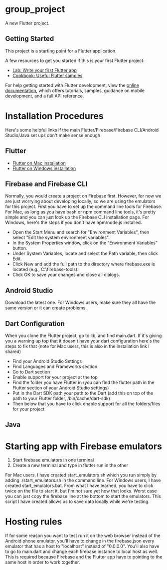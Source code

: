 # group_project

A new Flutter project.

## Getting Started

This project is a starting point for a Flutter application.

A few resources to get you started if this is your first Flutter project:

- [Lab: Write your first Flutter app](https://docs.flutter.dev/get-started/codelab)
- [Cookbook: Useful Flutter samples](https://docs.flutter.dev/cookbook)

For help getting started with Flutter development, view the
[online documentation](https://docs.flutter.dev/), which offers tutorials,
samples, guidance on mobile development, and a full API reference.

# Installation Procedures

Here's some helpful links if the main Flutter/Firebase/Firebase CLI/Android Studio/Java set ups don't make sense enough

## Flutter
- [Flutter on Mac installation](https://dev.to/rubyc/install-flutter-on-macos-apple-silicon-52b8)
- [Flutter on Windows installation](https://medium.com/@blup-tool/step-by-step-guide-to-installing-flutter-and-dart-on-windows-b30a631e7583)

## Firebase and Firebase CLI

Normally, you would create a project on Firebase first. However, for now we are just worrying about developing locally, so we
are using the emulators for this project. First you have to set up the command line tools for Firebase. For Mac, as long as
you have bash or npm command line tools, it's pretty simple and you can just look up the Firebase CLI installation page. For Windows,
here's the steps if you don't have npm/node.js installed.

- Open the Start Menu and search for "Environment Variables", then select "Edit the system environment variables".
- In the System Properties window, click on the "Environment Variables" button.
- Under System Variables, locate and select the Path variable, then click Edit.
- Click New and add the full path to the directory where firebase.exe is located (e.g., C:\firebase-tools\).
- Click OK to save your changes and close all dialogs.

## Android Studio

Download the latest one. For Windows users, make sure they all have the same version or it can create problems.

## Dart Configuration

When you clone the Flutter project, go to lib, and find main.dart. If it's giving you a warning up top that it doesn't have
your dart configuration here's the steps to fix that (note for Mac users, this is also in the installation link I shared)

- Find your Android Studio Settings
- Find Languages and Frameworks section
- Go to Dart section
- Enable support for your project at the top
- Find the folder you have Flutter in (you can find the flutter path in the Flutter section of your Android Studio settings)
- Put in the Dart SDK path your path to the Dart (add this on top of the path to your Flutter folder, /bin/cache/dart-sdk)
- Then below that you have to click enable support for all the folders/files for your project

## Java



# Starting app with Firebase emulators

1. Start firebase emulators in one terminal
2. Create a new terminal and type in flutter run in the other

For Mac users, I have created start_emulators.sh which you run simply by adding ./start_emulators.sh in the command line.
For Windows users, I have created start_emulators.bat. From what I have learned, you have to click twice on the file to start
it, but I'm not sure yet how that looks. Worst case you can just copy the firebase line at the bottom to start the emulators.
This script I have created allows us to save data locally while we're testing.

# Hosting rules

If for some reason you want to test run it on the web browser instead of the Android phone emulator, you'll have to change in
the firebase.json every emulator that has a host to "localhost" instead of "0.0.0.0". You'll also have to go to main.dart
and change each firebase instance to local host as well. This is required because Firebase and the Flutter app have to pointing
to the same host in order to work together.

